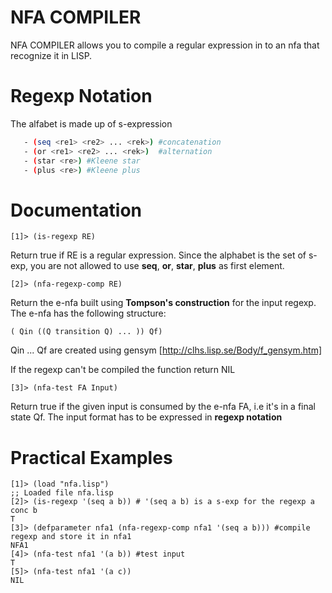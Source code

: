 # NFA COMPILER

NFA COMPILER allows you to compile a regular expression in to an nfa that recognize it in LISP.

# Regexp Notation
The alfabet is made up of s-expression

 ```sh   
    - (seq <re1> <re2> ... <rek>) #concatenation
    - (or <re1> <re2> ... <rek>)  #alternation
    - (star <re>) #Kleene star
    - (plus <re>) #Kleene plus
```
# Documentation
```
[1]> (is-regexp RE)
```
Return true if RE is a regular expression. 
Since the alphabet is the set of s-exp, you are not allowed to use **seq**, **or**, **star**, **plus** as first element.



```
[2]> (nfa-regexp-comp RE)
```
Return the e-nfa built using **Tompson's construction** for the input regexp. 
The e-nfa has the following structure:
```
( Qin ((Q transition Q) ... )) Qf) 
```
Qin ... Qf are created using gensym [http://clhs.lisp.se/Body/f_gensym.htm]

If the regexp can't be compiled the function return NIL



```
[3]> (nfa-test FA Input)
```
Return true if the given input is consumed by the e-nfa FA, i.e it's in a final state Qf.
The input format has to be expressed in **regexp notation**


# Practical Examples
```
[1]> (load "nfa.lisp")
;; Loaded file nfa.lisp
[2]> (is-regexp '(seq a b)) # '(seq a b) is a s-exp for the regexp a conc b
T
[3]> (defparameter nfa1 (nfa-regexp-comp nfa1 '(seq a b))) #compile regexp and store it in nfa1
NFA1
[4]> (nfa-test nfa1 '(a b)) #test input
T
[5]> (nfa-test nfa1 '(a c))
NIL
```



